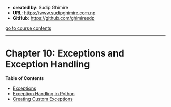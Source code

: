 - **created by**: Sudip Ghimire
- **URL**: https://www.sudipghimire.com.np
- **GitHub**: https://github.com/ghimiresdp

[go to course contents](https://github.com/ghimiresdp/python-notes/)
<hr>

# Chapter 10: Exceptions and Exception Handling

**Table of Contents**

- [Exceptions](chapter-10.1-exceptions.md)
- [Exception Handling in Python](chapter-10.2-exception-handling.md)
- [Creating Custom Exceptions](chapter-10.3-custom-exceptions.md)
